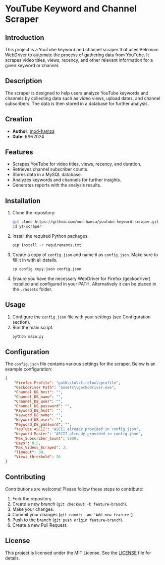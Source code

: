 # YouTube Keyword and Channel Scraper

## Introduction
This project is a YouTube keyword and channel scraper that uses Selenium WebDriver to automate the process of gathering data from YouTube. It scrapes video titles, views, recency, and other relevant information for a given keyword or channel.

## Description
The scraper is designed to help users analyze YouTube keywords and channels by collecting data such as video views, upload dates, and channel subscribers. The data is then stored in a database for further analysis.

## Creation
- **Author**: [mod-hamza](https://github.com/mod-hamza)
- **Date**: 6/9/2024

## Features
- Scrapes YouTube for video titles, views, recency, and duration.
- Retrieves channel subscriber counts.
- Stores data in a MySQL database.
- Analyzes keywords and channels for further insights.
- Generates reports with the analysis results.

## Installation
1. Clone the repository:
    ```sh
    git clone https://github.com/mod-hamza/youtube-keyword-scraper.git
    cd yt-scraper
    ```

2. Install the required Python packages:
    ```sh
    pip install -r requirements.txt
    ```

3. Create a copy of `config.json` and name it as `config.json`. Make sure to fill it in with all details.
    ```sh
    cp config copy.json config.json
    ```

4. Ensure you have the necessary WebDriver for Firefox (geckodriver) installed and configured in your PATH. Alternatively it can be placed in the `./assets` folder.

## Usage
1. Configure the `config.json` file with your settings (see Configuration section).
2. Run the main script:
    ```sh
    python main.py
    ```

## Configuration
The `config.json` file contains various settings for the scraper. Below is an example configuration:

```json
{
    "Firefox Profile": "path\\to\\firefox\\profile",
    "Geckodriver Path": "assets\\geckodriver.exe",
    "Channel_DB_host": "",
    "Channel_DB_name": "",
    "Channel_DB_user": "",
    "Channel_DB_password": "",
    "Keyword_DB_host": "",
    "Keyword_DB_name": "",
    "Keyword_DB_user": "",
    "Keyword_DB_password": "",
    "YouTube ASCII": "ASCII already provided in config.json",
    "Keyword Master": "ASCII already provided in config.json",
    "Max_Subscriber_Count": 5000,
    "Days": 0.5,
    "Max_Videos_Scraped": 3,
    "Timeout": 30,
    "Views_threshold": 20
}
```

## Contributing
Contributions are welcome! Please follow these steps to contribute:
1. Fork the repository.
2. Create a new branch (`git checkout -b feature-branch`).
3. Make your changes.
4. Commit your changes (`git commit -am 'Add new feature'`).
5. Push to the branch (`git push origin feature-branch`).
6. Create a new Pull Request.

## License
This project is licensed under the MIT License. See the [LICENSE](LICENSE.MD) file for details.
